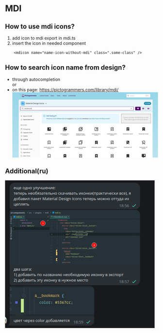 # MDI 

## How to use mdi icons?

1) add icon to mdi export in mdi.ts 
2) insert the icon in needed component
```vue
    <mdicon name="name-icon-without-mdi" class=".some-class" />
```

## How to search icon name from design?
- through autocompletion  
or 
- on this page: https://pictogrammers.com/library/mdi/
![Search icon name](find-icon.png)

## Additional(ru)
![](addition-eplanation.png)
